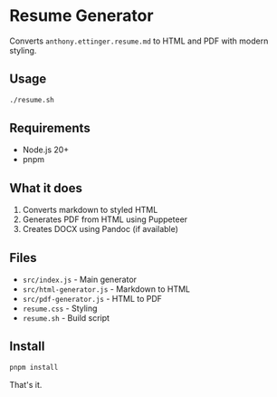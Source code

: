 # Resume Generator

Converts `anthony.ettinger.resume.md` to HTML and PDF with modern styling.

## Usage

```bash
./resume.sh
```

## Requirements

- Node.js 20+
- pnpm

## What it does

1. Converts markdown to styled HTML
2. Generates PDF from HTML using Puppeteer
3. Creates DOCX using Pandoc (if available)

## Files

- `src/index.js` - Main generator
- `src/html-generator.js` - Markdown to HTML
- `src/pdf-generator.js` - HTML to PDF
- `resume.css` - Styling
- `resume.sh` - Build script

## Install

```bash
pnpm install
```

That's it.